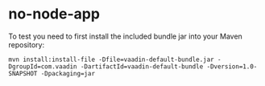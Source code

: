 # no-node-app

To test you need to first install the included bundle jar into your Maven
repository:

```
mvn install:install-file -Dfile=vaadin-default-bundle.jar -DgroupId=com.vaadin -DartifactId=vaadin-default-bundle -Dversion=1.0-SNAPSHOT -Dpackaging=jar
```

